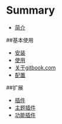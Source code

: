 # Summary

* [简介](README.md)

##基本使用
* [安装](charter/installation/installation.md)
* [使用](charter/usege/usege.md)
* [关于gitbook.com](charter/about/gitbook.md)
* [配置](charter/setting/setting.md)

##扩展
* [插件](charter/packages/package.md)
* [主题插件](charter/packages/theme.md)
* [功能插件](charter/packages/tool.md)

